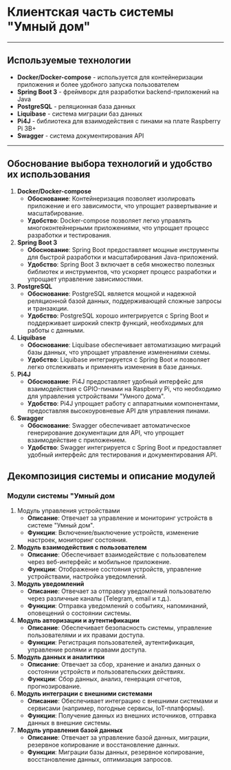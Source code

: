 # Клиентская часть системы "Умный дом"

---

## Используемые технологии

- **Docker/Docker-compose** - используется для контейнеризации приложения и более удобного запуска пользователем
- **Spring Boot 3** - фреймворк для разработки backend-приложений на Java
- **PostgreSQL** - реляционная база данных
- **Liquibase** - система миграции баз данных
- **Pi4J** - библиотека для взаимодействия с пинами на плате Raspberry Pi 3B+
- **Swagger** - система документирования API

---

## Обоснование выбора технологий и удобство их использования
1. **Docker/Docker-compose**
   * **Обоснование**: Контейнеризация позволяет изолировать приложение и его зависимости,
     что упрощает развертывание и масштабирование.
   * **Удобство**: Docker-compose позволяет легко управлять многоконтейнерными приложениями,
     что упрощает процесс разработки и тестирования.
2. **Spring Boot 3**
   * **Обоснование**: Spring Boot предоставляет мощные инструменты для быстрой разработки и
     масштабирования Java-приложений.
   * **Удобство**: Spring Boot 3 включает в себя множество полезных библиотек и инструментов,
     что ускоряет процесс разработки и упрощает управление зависимостями.
3. **PostgreSQL**
   * **Обоснование**: PostgreSQL является мощной и надежной реляционной базой данных, поддерживающей
     сложные запросы и транзакции.
   * **Удобство**: PostgreSQL хорошо интегрируется с Spring Boot и поддерживает широкий спектр функций,
     необходимых для работы с данными.
4. **Liquibase**
   * **Обоснование**: Liquibase обеспечивает автоматизацию миграций базы данных, что упрощает управление изменениями схемы.
   * **Удобство**: Liquibase интегрируется с Spring Boot и позволяет легко отслеживать и применять изменения в базе данных.
5. **Pi4J**
   * **Обоснование**: Pi4J предоставляет удобный интерфейс для взаимодействия с GPIO-пинами на Raspberry Pi, что необходимо для управления устройствами "Умного дома".
   * **Удобство**: Pi4J упрощает работу с аппаратными компонентами, предоставляя высокоуровневые API для управления пинами.
6. **Swagger**
   * **Обоснование**: Swagger обеспечивает автоматическое генерирование документации для API, что упрощает взаимодействие с приложением.
   * **Удобство**: Swagger интегрируется с Spring Boot и предоставляет удобный интерфейс для тестирования и документирования API.
## Декомпозиция системы и описание модулей
### Модули системы "Умный дом
1. Модуль управления устройствами
   * **Описание**: Отвечает за управление и мониторинг устройств в системе "Умный дом".
   * **Функции**: Включение/выключение устройств, изменение настроек, мониторинг состояния.
2. **Модуль взаимодействия с пользователем**
   * **Описание**: Обеспечивает взаимодействие с пользователем через веб-интерфейс и мобильное приложение.
   * **Функции**: Отображение состояния устройств, управление устройствами, настройка уведомлений.
3. **Модуль уведомлений**
   * **Описание**: Отвечает за отправку уведомлений пользователю через различные каналы (Telegram, email и т.д.).
   * **Функции**: Отправка уведомлений о событиях, напоминаний, оповещений о состоянии системы.
4. **Модуль авторизации и аутентификации**
   * **Описание**: Обеспечивает безопасность системы, управление пользователями и их правами доступа.
   * **Функции**: Регистрация пользователей, аутентификация, управление ролями и правами доступа.
5. **Модуль данных и аналитики**
    * **Описание**: Отвечает за сбор, хранение и анализ данных о состоянии устройств и пользовательских действиях.
    * **Функции**: Сбор данных, анализ, генерация отчетов, прогнозирование.
6. **Модуль интеграции с внешними системами**
    * **Описание**: Обеспечивает интеграцию с внешними системами и сервисами (например, погодные сервисы, IoT-платформы).
    * **Функции**: Получение данных из внешних источников, отправка данных в внешние системы.
7. **Модуль управления базой данных**
    * **Описание**: Отвечает за управление базой данных, миграции, резервное копирование и восстановление данных.
    * **Функции**: Миграции базы данных, резервное копирование, восстановление данных, оптимизация запросов.